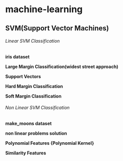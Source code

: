 # machine-learning

## SVM(Support Vector Machines)

###### Linear SVM Classification

**iris dataset**

**Large Margin Classification(widest street approach)**

**Support Vectors**

**Hard Margin Classification**

**Soft Margin Classification**

###### Non Linear SVM Classification

**make_moons dataset**

**non linear problems solution**

**Polynomial Features {Polynomial Kernel}**

**Similarity Features**
